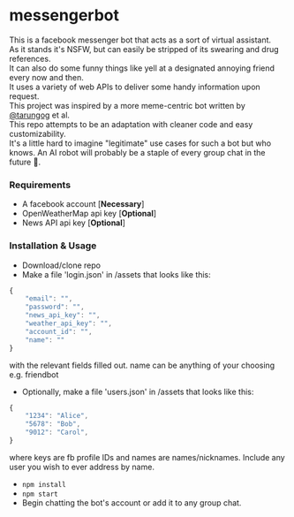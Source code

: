 # messengerbot
This is a facebook messenger bot that acts as a sort of virtual assistant.  
As it stands it's NSFW, but can easily be stripped of its swearing and drug references.  
It can also do some funny things like yell at a designated annoying friend every now and then.  
It uses a variety of web APIs to deliver some handy information upon request.  
This project was inspired by a more meme-centric bot written by [@tarungog](https://github.com/tarungog) et al.  
This repo attempts to be an adaptation with cleaner code and easy customizability.  
It's a little hard to imagine "legitimate" use cases for such a bot but who knows. An AI robot will probably be a staple of every group chat in the future 🤖.  

### Requirements
- A facebook account [**Necessary**]
- OpenWeatherMap api key [**Optional**]
- News API api key [**Optional**]

### Installation & Usage
- Download/clone repo
- Make a file 'login.json' in /assets that looks like this:  
```javascript
{
    "email": "",
    "password": "",
    "news_api_key": "",
    "weather_api_key": "",
    "account_id": "",
    "name": ""
}
```
with the relevant fields filled out. name can be anything of your choosing e.g. friendbot
- Optionally, make a file 'users.json' in /assets that looks like this:
```javascript
{
    "1234": "Alice",
    "5678": "Bob",
    "9012": "Carol",
}
```
where keys are fb profile IDs and names are names/nicknames. Include any user you wish to ever address by name.
- ```npm install```
- ```npm start```
- Begin chatting the bot's account or add it to any group chat.